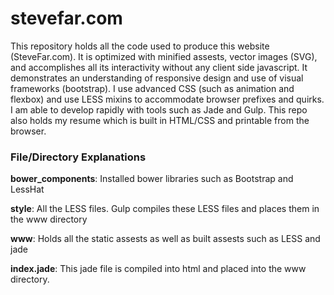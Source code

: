stevefar.com
============
This repository holds all the code used to produce this website (SteveFar.com). It is optimized with minified assests, vector images (SVG), and accomplishes all its interactivity without any client side javascript. It demonstrates an understanding of responsive design and use of visual frameworks (bootstrap). I use advanced CSS (such as animation and flexbox) and use LESS mixins to accommodate browser prefixes and quirks. I am able to develop rapidly with tools such as Jade and Gulp. This repo also holds my resume which is built in HTML/CSS and printable from the browser.

### File/Directory Explanations

**bower_components**: Installed bower libraries such as Bootstrap and LessHat

**style**: All the LESS files. Gulp compiles these LESS files and places them in the www directory

**www**: Holds all the static assests as well as built assests such as LESS and jade

**index.jade**: This jade file is compiled into html and placed into the www directory.
